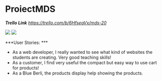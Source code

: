 # ProiectMDS


***Trello Link***
*https://trello.com/b/6HfseaVx/mds-20*

<img src = "https://cdn.discordapp.com/attachments/952205699813879868/974975644930834462/Untitled_Diagram.drawio.png"> 
<img src = "https://cdn.discordapp.com/attachments/952205699813879868/974975645199245414/Untitled_Diagram-State-diagram.drawio_1.png">

***User Stories: ***

- As a web developer, I really wanted to see what kind of websites the students are creating. Very good teaching skills!
- As a customer, I find very useful the compact but easy way to use cart for products!
- As a Blue Berli, the products display help showing the products.
